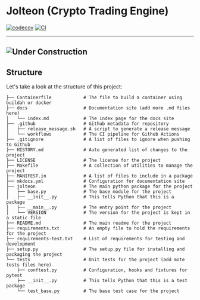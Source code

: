 
# Jolteon (Crypto Trading Engine)


[![codecov](https://codecov.io/gh/zhanghaowx/crypto-trading-engine/branch/main/graph/badge.svg?token=crypto-trading-engine_token_here)](https://codecov.io/gh/zhanghaowx/crypto-trading-engine)
[![CI](https://github.com/zhanghaowx/crypto-trading-engine/actions/workflows/main.yml/badge.svg)](https://github.com/zhanghaowx/crypto-trading-engine/actions/workflows/main.yml)

---
![Under Construction](https://mastersenseigenetics.com/wp-content/uploads/2021/04/UnderConstruction.jpeg)
---
## Structure

Let's take a look at the structure of this project:

```text
├── Containerfile            # The file to build a container using buildah or docker
├── docs                     # Documentation site (add more .md files here)
│   └── index.md             # The index page for the docs site
├── .github                  # Github metadata for repository
│   ├── release_message.sh   # A script to generate a release message
│   └── workflows            # The CI pipeline for Github Actions
├── .gitignore               # A list of files to ignore when pushing to Github
├── HISTORY.md               # Auto generated list of changes to the project
├── LICENSE                  # The license for the project
├── Makefile                 # A collection of utilities to manage the project
├── MANIFEST.in              # A list of files to include in a package
├── mkdocs.yml               # Configuration for documentation site
├── jolteon                  # The main python package for the project
│   ├── base.py              # The base module for the project
│   ├── __init__.py          # This tells Python that this is a package
│   ├── __main__.py          # The entry point for the project
│   └── VERSION              # The version for the project is kept in a static file
├── README.md                # The main readme for the project
├── requirements.txt         # An empty file to hold the requirements for the project
├── requirements-test.txt    # List of requirements for testing and development
├── setup.py                 # The setup.py file for installing and packaging the project
└── tests                    # Unit tests for the project (add mote tests files here)
    ├── conftest.py          # Configuration, hooks and fixtures for pytest
    ├── __init__.py          # This tells Python that this is a test package
    └── test_base.py         # The base test case for the project
```
